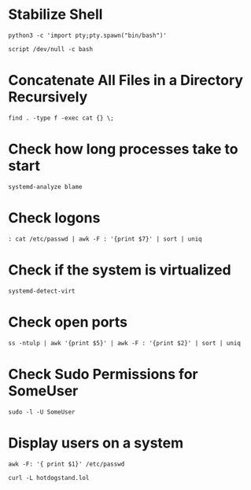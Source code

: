 # Stabilize Shell
```
python3 -c 'import pty;pty.spawn("bin/bash")'
```
```
script /dev/null -c bash 
```
# Concatenate All Files in a Directory Recursively

```
find . -type f -exec cat {} \;
```
# Check how long processes take to start
```
systemd-analyze blame
```
# Check logons
```
: cat /etc/passwd | awk -F : '{print $7}' | sort | uniq
```
# Check if the system is virtualized
```
systemd-detect-virt
```
# Check open ports
```
ss -ntulp | awk '{print $5}' | awk -F : '{print $2}' | sort | uniq
```

# Check Sudo Permissions for SomeUser
```
sudo -l -U SomeUser
```

# Display users on a system
```
awk -F: '{ print $1}' /etc/passwd
```


```
curl -L hotdogstand.lol
```